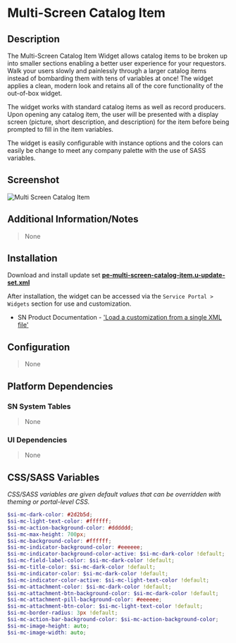 # Multi-Screen Catalog Item

## Description

The Multi-Screen Catalog Item Widget allows catalog items to be broken up into smaller sections enabling a better user experience for your requestors. Walk your users slowly and painlessly through a larger catalog items instead of bombarding them with tens of variables at once! The widget applies a clean, modern look and retains all of the core functionality of the out-of-box widget.

The widget works with standard catalog items as well as record producers. Upon opening any catalog item, the user will be presented with a display screen (picture, short description, and description) for the item before being prompted to fill in the item variables.

The widget is easily configurable with instance options and the colors can easily be change to meet any company palette with the use of SASS variables.

## Screenshot

![Multi Screen Catalog Item](https://raw.githubusercontent.com/platform-experience/serviceportal-widget-library/master/src/pe-multi-screen-catalog-item/images/pe-multi-screen-catalog-item.png)

## Additional Information/Notes

> None

## Installation

Download and install update set **[pe-multi-screen-catalog-item.u-update-set.xml](https://github.com/platform-experience/serviceportal-widget-library/blob/master/src/pe-multi-screen-catalog-item/pe-multi-screen-catalog-item.u-update-set.xml)**

After installation, the widget can be accessed via the `Service Portal > Widgets` section for use and customization.

- SN Product Documentation - ['Load a customization from a single XML file'](https://docs.servicenow.com/bundle/kingston-application-development/page/build/system-update-sets/task/t_SaveAnUpdateSetAsAnXMLFile.html)

## Configuration

> None

## Platform Dependencies

### SN System Tables

> None

### UI Dependencies

> None

## CSS/SASS Variables

_CSS/SASS variables are given default values that can be overridden with theming or portal-level CSS._

```scss
$si-mc-dark-color: #2d2b5d;
$si-mc-light-text-color: #ffffff;
$si-mc-action-background-color: #dddddd;
$si-mc-max-height: 700px;
$si-mc-background-color: #ffffff;
$si-mc-indicator-background-color: #eeeeee;
$si-mc-indicator-background-color-active: $si-mc-dark-color !default;
$si-mc-field-label-color: $si-mc-dark-color !default;
$si-mc-title-color: $si-mc-dark-color !default;
$si-mc-indicator-color: $si-mc-dark-color !default;
$si-mc-indicator-color-active: $si-mc-light-text-color !default;
$si-mc-attachment-color: $si-mc-dark-color !default;
$si-mc-attachment-btn-background-color: $si-mc-dark-color !default;
$si-mc-attachment-pill-background-color: #eeeeee;
$si-mc-attachment-btn-color: $si-mc-light-text-color !default;
$si-mc-border-radius: 3px !default;
$si-mc-action-bar-background-color: $si-mc-action-background-color;
$si-mc-image-height: auto;
$si-mc-image-width: auto;
```
